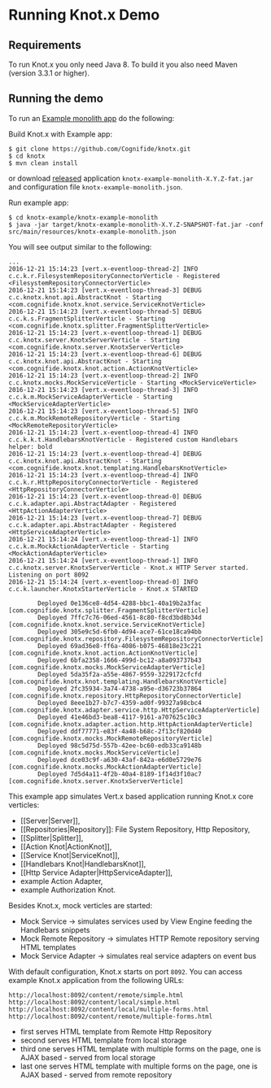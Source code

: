 # Running Knot.x Demo

## Requirements

To run Knot.x you only need Java 8.
To build it you also need Maven (version 3.3.1 or higher).

## Running the demo
To run an [Example monolith app](https://github.com/Cognifide/knotx/blob/master/knotx-example/knotx-example-monolith) do the following:

Build Knot.x with Example app:

```
$ git clone https://github.com/Cognifide/knotx.git
$ cd knotx
$ mvn clean install
```

or download [released](https://github.com/Cognifide/knotx/releases) application `knotx-example-monolith-X.Y.Z-fat.jar` and configuration file `knotx-example-monolith.json`.

Run example app:
```
$ cd knotx-example/knotx-example-monolith
$ java -jar target/knotx-example-monolith-X.Y.Z-SNAPSHOT-fat.jar -conf src/main/resources/knotx-example-monolith.json
```

You will see output similar to the following:
```
...
2016-12-21 15:14:23 [vert.x-eventloop-thread-2] INFO  c.c.k.r.FilesystemRepositoryConnectorVerticle - Registered <FilesystemRepositoryConnectorVerticle>
2016-12-21 15:14:23 [vert.x-eventloop-thread-3] DEBUG c.c.knotx.knot.api.AbstractKnot - Starting <com.cognifide.knotx.knot.service.ServiceKnotVerticle>
2016-12-21 15:14:23 [vert.x-eventloop-thread-5] DEBUG c.c.k.s.FragmentSplitterVerticle - Starting <com.cognifide.knotx.splitter.FragmentSplitterVerticle>
2016-12-21 15:14:23 [vert.x-eventloop-thread-1] DEBUG c.c.knotx.server.KnotxServerVerticle - Starting <com.cognifide.knotx.server.KnotxServerVerticle>
2016-12-21 15:14:23 [vert.x-eventloop-thread-6] DEBUG c.c.knotx.knot.api.AbstractKnot - Starting <com.cognifide.knotx.knot.action.ActionKnotVerticle>
2016-12-21 15:14:23 [vert.x-eventloop-thread-2] INFO  c.c.knotx.mocks.MockServiceVerticle - Starting <MockServiceVerticle>
2016-12-21 15:14:23 [vert.x-eventloop-thread-3] INFO  c.c.k.m.MockServiceAdapterVerticle - Starting <MockServiceAdapterVerticle>
2016-12-21 15:14:23 [vert.x-eventloop-thread-5] INFO  c.c.k.m.MockRemoteRepositoryVerticle - Starting <MockRemoteRepositoryVerticle>
2016-12-21 15:14:23 [vert.x-eventloop-thread-4] INFO  c.c.k.k.t.HandlebarsKnotVerticle - Registered custom Handlebars helper: bold
2016-12-21 15:14:23 [vert.x-eventloop-thread-4] DEBUG c.c.knotx.knot.api.AbstractKnot - Starting <com.cognifide.knotx.knot.templating.HandlebarsKnotVerticle>
2016-12-21 15:14:23 [vert.x-eventloop-thread-4] INFO  c.c.k.r.HttpRepositoryConnectorVerticle - Registered <HttpRepositoryConnectorVerticle>
2016-12-21 15:14:23 [vert.x-eventloop-thread-0] DEBUG c.c.k.adapter.api.AbstractAdapter - Registered <HttpActionAdapterVerticle>
2016-12-21 15:14:23 [vert.x-eventloop-thread-7] DEBUG c.c.k.adapter.api.AbstractAdapter - Registered <HttpServiceAdapterVerticle>
2016-12-21 15:14:24 [vert.x-eventloop-thread-1] INFO  c.c.k.m.MockActionAdapterVerticle - Starting <MockActionAdapterVerticle>
2016-12-21 15:14:24 [vert.x-eventloop-thread-1] INFO  c.c.knotx.server.KnotxServerVerticle - Knot.x HTTP Server started. Listening on port 8092
2016-12-21 15:14:24 [vert.x-eventloop-thread-0] INFO  c.c.k.launcher.KnotxStarterVerticle - Knot.x STARTED 

		Deployed 0e136ce8-4d54-4288-bbc1-40a19b2a3fac [com.cognifide.knotx.splitter.FragmentSplitterVerticle]
		Deployed 7ffc7c76-06ed-4561-8c80-f8cd3bd8b34d [com.cognifide.knotx.knot.service.ServiceKnotVerticle]
		Deployed 305e9c5d-6fb0-4d94-ace7-61ce18ca94bb [com.cognifide.knotx.repository.FilesystemRepositoryConnectorVerticle]
		Deployed 69ad36e8-ff6a-4086-b075-46818e23c221 [com.cognifide.knotx.knot.action.ActionKnotVerticle]
		Deployed 6bfa2358-1666-499d-bc12-a8a093737b43 [com.cognifide.knotx.mocks.MockServiceAdapterVerticle]
		Deployed 5da35f2a-a55e-4867-9559-3229172cfcfd [com.cognifide.knotx.knot.templating.HandlebarsKnotVerticle]
		Deployed 2fc35934-3a74-4738-a95e-d36723b37864 [com.cognifide.knotx.repository.HttpRepositoryConnectorVerticle]
		Deployed 8eee1b27-b7c7-4359-ad0f-99327a98cbc4 [com.cognifide.knotx.adapter.service.http.HttpServiceAdapterVerticle]
		Deployed 41e46bd3-bea8-4117-9161-a707625c10c3 [com.cognifide.knotx.adapter.action.http.HttpActionAdapterVerticle]
		Deployed ddf77771-e83f-4a48-b68c-2f13cf820d40 [com.cognifide.knotx.mocks.MockRemoteRepositoryVerticle]
		Deployed 98c5d75d-557b-42ee-bc60-edb33ca9148b [com.cognifide.knotx.mocks.MockServiceVerticle]
		Deployed dce03c9f-a630-43af-842a-e6d0e5729e76 [com.cognifide.knotx.mocks.MockActionAdapterVerticle]
		Deployed 7d5d4a11-4f2b-40a4-8189-1f14d3f10ac7 [com.cognifide.knotx.server.KnotxServerVerticle]

```

This example app simulates Vert.x based application running Knot.x core verticles:
 - [[Server|Server]],
 - [[Repositories|Repository]]: File System Repository, Http Repository,
 - [[Splitter|Splitter]],
 - [[Action Knot|ActionKnot]],
 - [[Service Knot|ServiceKnot]],
 - [[Handlebars Knot|HandlebarsKnot]],
 - [[Http Service Adapter|HttpServiceAdapter]], 
 - example Action Adapter,
 - example Authorization Knot.
 
Besides Knot.x, mock verticles are started:
 - Mock Service  -> simulates services used by View Engine feeding the Handlebars snippets
 - Mock Remote Repository -> simulates HTTP Remote repository serving HTML templates
 - Mock Service Adapter -> simulates real service adapters on event bus

With default configuration, Knot.x starts on port `8092`. You can access example Knot.x application from the following URLs:
```
http://localhost:8092/content/remote/simple.html
http://localhost:8092/content/local/simple.html
http://localhost:8092/content/local/multiple-forms.html
http://localhost:8092/content/remote/multiple-forms.html
```
- first serves HTML template from Remote Http Repository
- second serves HTML template from local storage
- third one serves HTML template with multiple forms on the page, one is AJAX based - served from local storage
- last one serves HTML template with multiple forms on the page, one is AJAX based - served from remote repository
